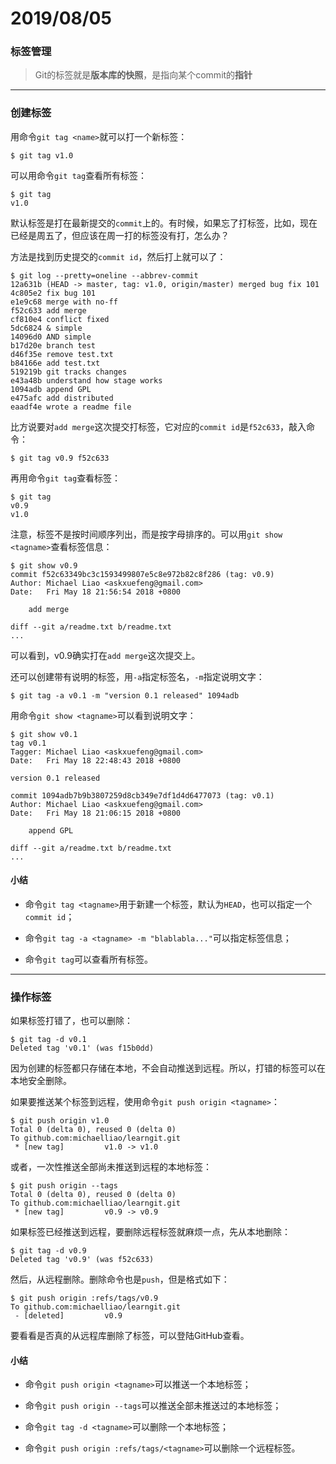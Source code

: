 # 2019/08/05
### 标签管理

>Git的标签就是**版本库的快照**，是指向某个commit的**指针**
---
### 创建标签
用命令`git tag <name>`就可以打一个新标签：
```Git
$ git tag v1.0
```
可以用命令`git tag`查看所有标签：
```git
$ git tag
v1.0
```
默认标签是打在最新提交的`commit`上的。有时候，如果忘了打标签，比如，现在已经是周五了，但应该在周一打的标签没有打，怎么办？

方法是找到历史提交的`commit id`，然后打上就可以了：
```git
$ git log --pretty=oneline --abbrev-commit
12a631b (HEAD -> master, tag: v1.0, origin/master) merged bug fix 101
4c805e2 fix bug 101
e1e9c68 merge with no-ff
f52c633 add merge
cf810e4 conflict fixed
5dc6824 & simple
14096d0 AND simple
b17d20e branch test
d46f35e remove test.txt
b84166e add test.txt
519219b git tracks changes
e43a48b understand how stage works
1094adb append GPL
e475afc add distributed
eaadf4e wrote a readme file
```
比方说要对`add merge`这次提交打标签，它对应的`commit id`是`f52c633`，敲入命令：
```git
$ git tag v0.9 f52c633
```
再用命令`git tag`查看标签：
```git
$ git tag
v0.9
v1.0
```
注意，标签不是按时间顺序列出，而是按字母排序的。可以用`git show <tagname>`查看标签信息：
```git
$ git show v0.9
commit f52c63349bc3c1593499807e5c8e972b82c8f286 (tag: v0.9)
Author: Michael Liao <askxuefeng@gmail.com>
Date:   Fri May 18 21:56:54 2018 +0800

    add merge

diff --git a/readme.txt b/readme.txt
...
```
可以看到，v0.9确实打在`add merge`这次提交上。

还可以创建带有说明的标签，用`-a`指定标签名，`-m`指定说明文字：
```git
$ git tag -a v0.1 -m "version 0.1 released" 1094adb
```
用命令`git show <tagname>`可以看到说明文字：
```git
$ git show v0.1
tag v0.1
Tagger: Michael Liao <askxuefeng@gmail.com>
Date:   Fri May 18 22:48:43 2018 +0800

version 0.1 released

commit 1094adb7b9b3807259d8cb349e7df1d4d6477073 (tag: v0.1)
Author: Michael Liao <askxuefeng@gmail.com>
Date:   Fri May 18 21:06:15 2018 +0800

    append GPL

diff --git a/readme.txt b/readme.txt
...
```

#### 小结
- 命令`git tag <tagname>`用于新建一个标签，默认为`HEAD`，也可以指定一个`commit id`；

- 命令`git tag -a <tagname> -m "blablabla..."`可以指定标签信息；

- 命令`git tag`可以查看所有标签。
---
### 操作标签

如果标签打错了，也可以删除：
```git
$ git tag -d v0.1
Deleted tag 'v0.1' (was f15b0dd)
```
因为创建的标签都只存储在本地，不会自动推送到远程。所以，打错的标签可以在本地安全删除。

如果要推送某个标签到远程，使用命令`git push origin <tagname>`：
```git
$ git push origin v1.0
Total 0 (delta 0), reused 0 (delta 0)
To github.com:michaelliao/learngit.git
 * [new tag]         v1.0 -> v1.0
 ```
或者，一次性推送全部尚未推送到远程的本地标签：
```git
$ git push origin --tags
Total 0 (delta 0), reused 0 (delta 0)
To github.com:michaelliao/learngit.git
 * [new tag]         v0.9 -> v0.9
 ```
如果标签已经推送到远程，要删除远程标签就麻烦一点，先从本地删除：
```git
$ git tag -d v0.9
Deleted tag 'v0.9' (was f52c633)
```
然后，从远程删除。删除命令也是`push`，但是格式如下：
```git
$ git push origin :refs/tags/v0.9
To github.com:michaelliao/learngit.git
 - [deleted]         v0.9
 ```
要看看是否真的从远程库删除了标签，可以登陆GitHub查看。

#### 小结
- 命令`git push origin <tagname>`可以推送一个本地标签；

- 命令`git push origin --tags`可以推送全部未推送过的本地标签；

- 命令`git tag -d <tagname>`可以删除一个本地标签；

- 命令`git push origin :refs/tags/<tagname>`可以删除一个远程标签。
